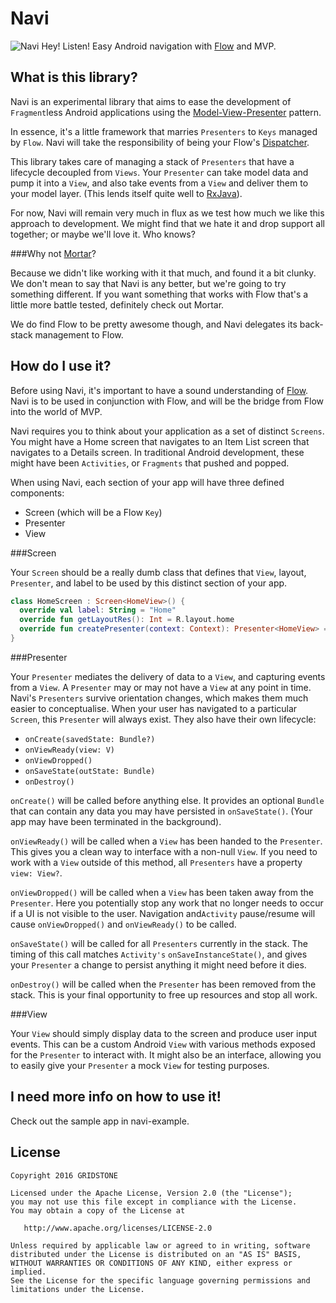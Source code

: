 Navi
====

![Navi](http://img09.deviantart.net/b2a1/i/2006/310/8/1/_navi__by_link3kokiri.gif) Hey! Listen! Easy Android navigation with [Flow](https://github.com/square/flow) and MVP.

What is this library?
---------------------

Navi is an experimental library that aims to ease the development of `Fragment`less Android applications using the [Model-View-Presenter](https://en.wikipedia.org/wiki/Model%E2%80%93view%E2%80%93presenter) pattern.

In essence, it's a little framework that marries `Presenters` to `Keys` managed by `Flow`. Navi will take the responsibility of being your Flow's [Dispatcher](https://github.com/square/flow/blob/master/flow/src/main/java/flow/Dispatcher.java).

This library takes care of managing a stack of `Presenters` that have a lifecycle decoupled from `Views`. Your `Presenter` can take model data and pump it into a `View`, and also take events from a `View` and deliver them to your model layer. (This lends itself quite well to [RxJava](https://github.com/ReactiveX/RxJava)).

For now, Navi will remain very much in flux as we test how much we like this approach to development. We might find that we hate it and drop support all together; or maybe we'll love it. Who knows?

###Why not [Mortar](https://github.com/square/mortar/)?

Because we didn't like working with it that much, and found it a bit clunky. We don't mean to say that Navi is any better, but we're going to try something different. If you want something that works with Flow that's a little more battle tested, definitely check out Mortar.

We do find Flow to be pretty awesome though, and Navi delegates its back-stack management to Flow.

How do I use it?
----------------

Before using Navi, it's important to have a sound understanding of [Flow](https://github.com/square/flow). Navi is to be used in conjunction with Flow, and will be the bridge from Flow into the world of MVP.

Navi requires you to think about your application as a set of distinct `Screens`. You might have a Home screen that navigates to an Item List screen that navigates to a Details screen. In traditional Android development, these might have been `Activities`, or `Fragments` that pushed and popped.

When using Navi, each section of your app will have three defined components:
 - Screen (which will be a Flow `Key`)
 - Presenter
 - View

###Screen

Your `Screen` should be a really dumb class that defines that `View`, layout, `Presenter`, and label to be used by this distinct section of your app.

```Kotlin
class HomeScreen : Screen<HomeView>() {
  override val label: String = "Home"
  override fun getLayoutRes(): Int = R.layout.home
  override fun createPresenter(context: Context): Presenter<HomeView> = HomePresenter(id)
}
```

###Presenter

Your `Presenter` mediates the delivery of data to a `View`, and capturing events from a `View`. A `Presenter` may or may not have a `View` at any point in time. Navi's `Presenters` survive orientation changes, which makes them much easier to conceptualise. When your user has navigated to a particular `Screen`, this `Presenter` will always exist. They also have their own lifecycle:

 - `onCreate(savedState: Bundle?)`
 - `onViewReady(view: V)`
 - `onViewDropped()`
 - `onSaveState(outState: Bundle)`
 - `onDestroy()`

`onCreate()` will be called before anything else. It provides an optional `Bundle` that can contain any data you may have persisted in `onSaveState()`. (Your app may have been terminated in the background).

`onViewReady()` will be called when a `View` has been handed to the `Presenter`. This gives you a clean way to interface with a non-null `View`. If you need to work with a `View` outside of this method, all `Presenters` have a property `view: View?`.

`onViewDropped()` will be called when a `View` has been taken away from the `Presenter`. Here you potentially stop any work that no longer needs to occur if a UI is not visible to the user. Navigation and`Activity` pause/resume will cause `onViewDropped()` and `onViewReady()` to be called.

`onSaveState()` will be called for all `Presenters` currently in the stack. The timing of this call matches `Activity's` `onSaveInstanceState()`, and gives your `Presenter` a change to persist anything it might need before it dies.

`onDestroy()` will be called when the `Presenter` has been removed from the stack. This is your final opportunity to free up resources and stop all work.

###View

Your `View` should simply display data to the screen and produce user input events. This can be a custom Android `View` with various methods exposed for the `Presenter` to interact with. It might also be an interface, allowing you to easily give your `Presenter` a mock `View` for testing purposes.

I need more info on how to use it!
----------------------------------

Check out the sample app in navi-example.

License
--------

    Copyright 2016 GRIDSTONE

    Licensed under the Apache License, Version 2.0 (the "License");
    you may not use this file except in compliance with the License.
    You may obtain a copy of the License at

       http://www.apache.org/licenses/LICENSE-2.0

    Unless required by applicable law or agreed to in writing, software
    distributed under the License is distributed on an "AS IS" BASIS,
    WITHOUT WARRANTIES OR CONDITIONS OF ANY KIND, either express or implied.
    See the License for the specific language governing permissions and
    limitations under the License.

